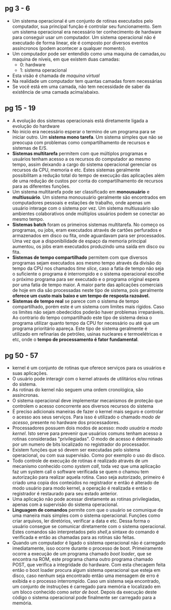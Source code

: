 ## pg 3 - 6 
- Um sistema operacional é um conjunto de rotinas executados pelo computador, sua principal função é controlar seu funcionamento. Sem um sistema operacional era necessário ter conhecimento de hardware para conseguir usar um computador. Um sistema operacional não é executado de forma linear, ele é composto por diversos eventos assíncronos (podem acontecer a qualquer momento).
- Um computador pode ser entendido como uma maquina de camadas,ou maquina de níveis, em que existem duas camadas: 
	- 0: hardware
	- 1: sistema operacional
- Esta visão é chamada de _maquina virtual_
- Na realidade um computador tem quantas camadas forem necessárias
- Se você está em uma camada, não tem necessidade de saber da existência de uma camada acima/abaixo.
## pg 15 - 19
- A evolução dos sistemas operacionais está diretamente  ligada a  evolução do hardware
- No inicio era necessário esperar o termino de um programa para se iniciar outro. Um **sistema mono tarefa**.  Um sistema simples que não se preocupa com problemas como compartilhamento de recursos e sistemas de E/S.
- **Sistemas multitarefa** permitem com que múltiplos programas e usuários tenham acesso a os recursos do computador ao mesmo tempo, assim deixando a cargo do sistema operacional gerenciar os recursos da CPU, memoria e etc. Estes sistemas geralmente possibilitam a redução  total do tempo de execução das aplicações além de uma redução de custos por conta do compartilhamento de recursos para as diferentes funções. 
- Um sistema multitarefa pode ser classificado em **monousuário** e **multiusuário**. Um sistema monousuário geralmente são  encontrados em computadores pessoais e estações de trabalho, onde apenas um usuário interage com o sistema por vez. Um sistema multiusuário são ambientes colaborativos onde múltiplos usuários podem se conectar ao mesmo tempo. 
- **Sistemas batch** foram os primeiros sistemas multitarefa. No começo os programas, ou jobs, eram executados através de cartões perfurados e armazenados em disco ou fita, onde aguardavam para ser processados. Uma vez que a disponibilidade de espaço da memoria principal aumentou, os jobs eram executados produzindo uma saída em disco ou fita.
- **Sistemas de tempo compartilhado** permitem com que diversos programas sejam executados aos mesmo tempo através da divisão do tempo da CPU nos chamados _time slice_, caso a fatia de tempo não seja o suficiente o programa é interrompido e o sistema operacional escolhe o próximo programa para ser executado e o programa original espera por uma fatia de tempo maior. A maior parte das aplicações comerciais de hoje em  dia são processadas neste   tipo de sistema, pois geralmente **oferece um custo mais baixo e um tempo de resposta razoável.** 
- **Sistemas de tempo real** se parece com o sistema de tempo compartilhado, porém este é um sistema com limites mais rígidos. Caso os limites não sejam obedecidos poderão haver problemas irreparáveis. Ao contrario do tempo compartilhado este tipo de sistema deixa o programa utilizar quanto tempo da CPU for necessário ou até que um programa prioritário apareça. Este tipo de sistema geralmente é utilizado em refinarias de petróleo, usinas nucleares e  termoelétricas e etc, onde o **tempo de processamento é fator fundamental**. 
## pg 50 - 57
-  kernel é um conjunto de rotinas que oferece serviços para os usuários e suas aplicações. 
- O usuário pode interagir com o kernel através de utilitários e/ou rotinas do sistema.
- As rotinas do kernel não seguem uma ordem cronológica, são assíncronas. 
- O  sistema operacional deve implementar mecanismos de proteção que controlem o acesso concorrente aos diversos recursos do sistema
- É preciso adicionais maneiras de fazer o kernel mais seguro e controlar o acesso aos seus serviços. Para isso é utilizado o chamado _modo de acesso_, presente no hardware dos processadores. 
- Processadores possuem dois modos de acesso: _modo usuário_ e _modo kernel_. Isto serve para prevenir que usuários comuns tenham acesso a rotinas consideradas "privilegiadas". O modo de acesso é determinado por um numero de bits localizado no registrador do processador. 
- Existem funções que só devem ser executadas pelo sistema operacional, ou com sua supervisão. Como por exemplo o uso do disco. 
- Todo  controle de execução de rotinas é realizado através de um mecanismo conhecido como _system call_, toda vez que uma aplicação faz  um system call o software verificada se quem o chamou tem autorização para realizar  aquela rotina. Caso seja autorizado, primeiro é criado uma copia dos conteúdos no registrador e então é alterado de modo usuário para modo kernel, a operação é realizada e então o registrador é restaurado para seu estado anterior. 
- Uma aplicação não pode acessar diretamente as rotinas privilegiadas, apenas com a supervisão do sistema operacional. 
- **Linguagem de comandos** permite com que o usuário se comunique de uma maneira mais simples com o sistema operacional. Funções como criar arquivos, ler diretórios, verificar a data e etc. Dessa forma o usuário consegue se comunicar diretamente com o sistema operacional. Estes comandos são interpretados pelo _shell_,a sintaxe do comando é verificada e então as chamadas para as rotinas são feitas.
- Quando um computador é ligado o sistema operacional não é carregado imediatamente, isso ocorre durante o processo de boot. Primeiramente ocorre a execução de um programa chamado _boot loader_, que se encontra na ROM, este programa chama outro programa chamado POST, que verifica a integridade do hardware. Com esta checagem feita então o boot loader procura algum sistema operacional que esteja em disco, caso nenhum seja encontrado então uma mensagem de erro é exibida e o processo interrompido. Caso um sistema seja encontrado, um conjunto de instruções é carregado para memória e localizado em um bloco conhecido como _setor de boot_. Depois da execução deste código o sistema operacional pode finalmente ser carregado para a memória.  